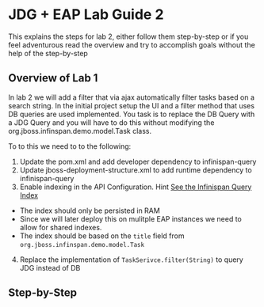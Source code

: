 # JDG + EAP Lab Guide 2
This explains the steps for lab 2, either follow them step-by-step or if you feel adventurous read the overview and try to accomplish goals without the help of the step-by-step

## Overview of Lab 1
In lab 2 we will add a filter that via ajax automatically filter tasks based on a search string. In the initial project setup the UI and a filter method that uses DB queries are used implemented. You task is to replace the DB Query with a JDG Query and you will have to do this without modifying the org.jboss.infinspan.demo.model.Task class. 

To to this we need to to the following:

1. Update the pom.xml and add developer dependency to infinispan-query
2. Update jboss-deployment-structure.xml to add runtime dependency to infinispan-query
3. Enable indexing in the API Configuration. Hint [See the Infinispan Query Index](http://red.ht/1nSniBo)
  - The index should only be persisted in RAM
  - Since we will later deploy this on mulitple EAP instances we need to allow for shared indexes.
  - The index should be based on the `title` field from `org.jboss.infinspan.demo.model.Task`
4. Replace the implementation of `TaskSerivce.filter(String)` to query JDG instead of DB

## Step-by-Step
